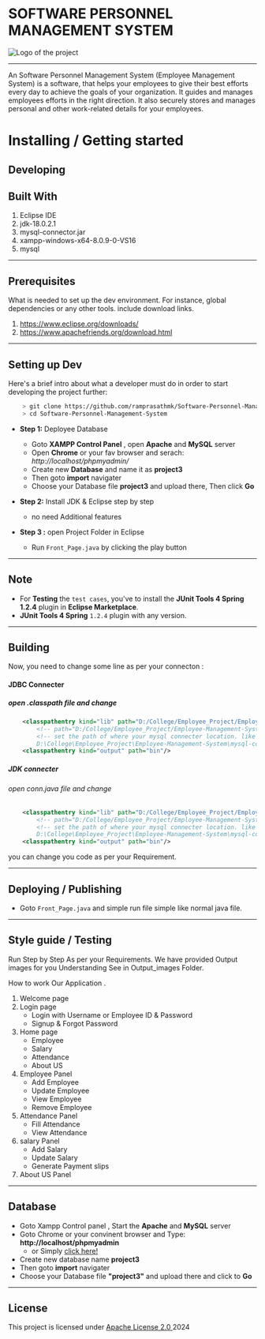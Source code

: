 # SOFTWARE PERSONNEL MANAGEMENT SYSTEM 

<img src="https://squeezegrowth.com/wp-content/uploads/2022/12/1549-Best-School-Management-Software-rev.png" alt="Logo of the project" align="center">
<hr>

An Software Personnel Management System (Employee Management System) is a software, that helps your employees to give their best efforts every day to achieve the goals of your organization. It guides and manages employees efforts in the right direction. It also securely stores and manages personal and other work-related details for your employees.

# Installing / Getting started
## Developing


## Built With
1. Eclipse IDE
2. jdk-18.0.2.1
3. mysql-connector.jar
4. xampp-windows-x64-8.0.9-0-VS16
5. mysql
<hr>


## Prerequisites
What is needed to set up the dev environment. For instance, global dependencies or any other tools. include download links.
1. https://www.eclipse.org/downloads/
2. https://www.apachefriends.org/download.html
<hr>


## Setting up Dev
Here's a brief intro about what a developer must do in order to start developing
the project further:

```bash
    > git clone https://github.com/ramprasathmk/Software-Personnel-Management-System.git
    > cd Software-Personnel-Management-System
```

- **Step 1:** Deployee Database
    - Goto __XAMPP Control Panel__ , open __Apache__ and __MySQL__ server
    - Open __Chrome__ or your fav browser and serach:  _http://localhost/phpmyadmin/_
    - Create new __Database__ and name it as __project3__ 
    - Then goto __import__ navigater
    - Choose your Database file __project3__ and upload there, Then click __Go__

- **Step 2:** Install JDK & Eclipse step by step 
    - no need Additional features

- **Step 3 :** open Project Folder in Eclipse
    - Run `Front_Page.java` by clicking the play button
<hr>

## Note
- For __Testing__ the `test cases`, you've to install the __JUnit Tools 4 Spring 1.2.4__ plugin in __Eclipse Marketplace__.
- __JUnit Tools 4 Spring__ `1.2.4` plugin with any version.
<hr>


## Building
Now, you need to change some line as per your connecton :
#### JDBC Connecter 
##### open .classpath file and change
```xml
	<classpathentry kind="lib" path="D:/College/Employee_Project/Employee-Management-System/mysql-connecter/mysql-connector.jar"/>
		<!-- path="D:/College/Employee_Project/Employee-Management-System/mysql-connecter/mysql-connector.jar"  --> 
		<!-- set the path of where your mysql connecter location. like my current location
		D:\College\Employee_Project\Employee-Management-System\mysql-connecter -->
	<classpathentry kind="output" path="bin"/>

```
##### JDK connecter
###### open conn.java file and change
```xml
	<classpathentry kind="lib" path="D:/College/Employee_Project/Employee-Management-System/mysql-connecter/mysql-connector.jar"/>
		<!-- path="D:/College/Employee_Project/Employee-Management-System/mysql-connecter/mysql-connector.jar"  --> 
		<!-- set the path of where your mysql connecter location. like my current location
		D:\College\Employee_Project\Employee-Management-System\mysql-connecter -->
	<classpathentry kind="output" path="bin"/>

```

you can change you code as per your Requirement.
<hr>


## Deploying / Publishing
- Goto `Front_Page.java` and simple run file simple like normal java file.
<hr>


## Style guide / Testing
Run Step by Step As per your Requirements. 
We have provided Output images for you Understanding
See in Output_images Folder.

How to work Our Application .

1. Welcome page
2. Login page
    - Login with Username or Employee ID & Password
    - Signup & Forgot Password 
3. Home page 
    - Employee 
    - Salary
    - Attendance
    - About US
4. Employee Panel
    - Add Employee
    - Update Employee
    - View Employee
    - Remove Employee
5. Attendance Panel
    - Fill Attendance
    - View Attendance
6. salary Panel
    - Add Salary
    - Update Salary
    - Generate Payment slips 
7. About US Panel
<hr>


## Database
- Goto Xampp Control panel , Start the **Apache** and **MySQL** server
- Goto Chrome or your convinent browser and Type:  **http://localhost/phpmyadmin**
    - or Simply [click here!](http://localhost/phpmyadmin/)
- Create  new database name **project3** 
- Then goto **import** navigater
- Choose your Database file **"project3"** and upload there and click to **Go**
<hr>


## License
This project is licensed under <a href="./LICENSE"> Apache License 2.0 </a> 2024
